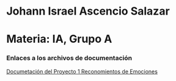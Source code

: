 # Johann Israel Ascencio Salazar
# Materia: IA, Grupo A




### Enlaces a los archivos de documentación


[Documetación del Proyecto 1 Reconomientos de Emociones](./Documentacion_códigos/Reconocimiento_emociones.md)
